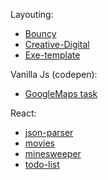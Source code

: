 Layouting:
- [Bouncy](https://qa-zero.github.io/some-projects/layouting/Bouncy/dist/)
- [Creative-Digital](https://qa-zero.github.io/some-projects/layouting/Creative-Digital/dist/)
- [Exe-template](https://qa-zero.github.io/some-projects/layouting/exe-template/dist/)


Vanilla Js (codepen):
- [GoogleMaps task](https://codepen.io/hard-dev/pen/JrVeNP)


React:
- [json-parser](https://qa-zero.github.io/some-projects/react/json-parser/prod/index.html)
- [movies](https://qa-zero.github.io/some-projects/react/movies/prod/)
- [minesweeper](https://qa-zero.github.io/some-projects/react/minesweeper/prod/)
- [todo-list](http://kspase-mailer.zzz.com.ua/)